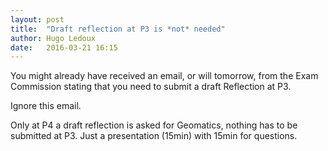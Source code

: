 ```yaml
---
layout: post
title:  "Draft reflection at P3 is *not* needed"
author: Hugo Ledoux
date:   2016-03-21 16:15
---
```


You might already have received an email, or will tomorrow, from the Exam Commission stating that you need to submit a draft Reflection at P3.

Ignore this email.

Only at P4 a draft reflection is asked for Geomatics, nothing has to be submitted at P3. Just a presentation (15min) with 15min for questions.